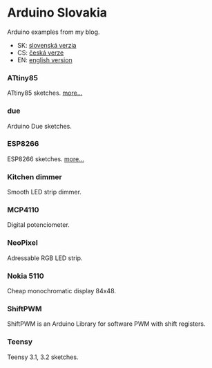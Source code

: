 # Arduino Slovakia
Arduino examples from my blog.
- SK: [slovenská verzia](https://www.arduinoslovakia.eu)
- CS: [česká verze](https://www.arduinoslovakia.eu?lang=cs)
- EN: [english version](https://www.arduinoslovakia.eu?lang=en)

### ATtiny85
ATtiny85 sketches. [more...](ATtiny85/README.md)

### due
Arduino Due sketches.

### ESP8266
ESP8266 sketches. [more...](ESP8266/README.md)

### Kitchen dimmer
Smooth LED strip dimmer.

### MCP4110
Digital potenciometer.

### NeoPixel
Adressable RGB LED strip.

### Nokia 5110
Cheap monochromatic display 84x48.

### ShiftPWM
ShiftPWM is an Arduino Library for software PWM with shift registers.

### Teensy
Teensy 3.1, 3.2 sketches.
